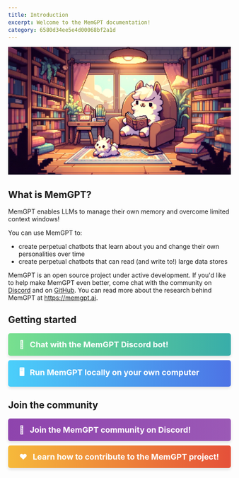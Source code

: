 ```yaml
---
title: Introduction 
excerpt: Welcome to the MemGPT documentation!
category: 6580d34ee5e4d00068bf2a1d 
---
```


<style>
.button {
  display: block;
  width: auto;
  padding: 15px 25px;
  margin: 10px 0;
  color: white;
  text-align: left;
  text-decoration: none !important; /* Enforce no underline */
  border-radius: 5px;
  box-shadow: 0 4px 6px rgba(0, 0, 0, 0.1);
  transition: transform 0.2s ease;
  font-size: 18px;
  font-weight: bold;
}

.emoji {
  margin-right: 8px; /* Adjust space between emoji and text */
}

.button:hover {
  transform: translateY(-2px);
}

/* Define individual colors for each button */
.green { background: linear-gradient(to right, #78e08f, #38ada9); }
.blue { background: linear-gradient(to right, #4bcffa, #4d73e5); }
.purple { background: linear-gradient(to right, #8e44ad, #9b59b6); }
.orange { background: linear-gradient(to right, #f6b93b, #e55039); }

.container {
  width: 100%;
  max-width: 600px;
  margin-left: 0;
  margin-right: 0;
}
</style>

![memgpt llama](https://raw.githubusercontent.com/cpacker/MemGPT/migrate-docs/docs/assets/cozy_llama.webp)

## What is MemGPT?

MemGPT enables LLMs to manage their own memory and overcome limited context windows!

You can use MemGPT to:

- create perpetual chatbots that learn about you and change their own personalities over time
- create perpetual chatbots that can read (and write to!) large data stores

MemGPT is an open source project under active development. If you'd like to help make MemGPT even better, come chat with the community on [Discord](https://discord.gg/9GEQrxmVyE) and on [GitHub](https://github.com/cpacker/MemGPT). You can read more about the research behind MemGPT at <https://memgpt.ai>.

## Getting started

<div class="container">
  <a href="discord_bot" class="button green">
    <span class="emoji">💬</span> Chat with the MemGPT Discord bot!
  </a>
  <a href="quickstart" class="button blue">
    <span class="emoji">🖥️</span> Run MemGPT locally on your own computer
  </a>
</div>

## Join the community

<div class="container">
  <a href="https://discord.gg/9GEQrxmVyE" class="button purple">
    <span class="emoji">👋</span> Join the MemGPT community on Discord!
  </a>

  <a href="contributing" class="button orange">
    <span class="emoji">❤️</span> Learn how to contribute to the MemGPT project!
  </a>
</div>
